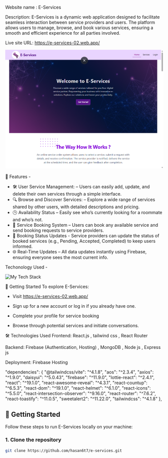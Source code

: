 Website name : E-Services

Description: E-Services is a dynamic web application designed to facilitate seamless interaction between service providers and users. The platform allows users to manage, browse, and book various services, ensuring a smooth and efficient experience for all parties involved.

Live site URL: https://e-services-02.web.app/

<img src="https://github.com/hasan6t7/e-services/blob/main/Screenshot%202025-08-09%20154932.png"  />



🌟 Features -

- 🛠️ User Service Management: – Users can easily add, update, and delete their own services through a simple interface.
- 🔍 Browse and Discover Services: – Explore a wide range of services shared by other users, with detailed descriptions and pricing.
- 🕒 Availability Status – Easily see who’s currently looking for a roommate and who’s not.
- 📅 Service Booking System – Users can book any available service and send booking requests to service providers.
- 🔄 Booking Status Updates - Service providers can update the status of booked services (e.g., Pending, Accepted, Completed) to keep users informed.
- 🌐 Real-Time Updates – All data updates instantly using Firebase, ensuring everyone sees the most current info.

Techonology Used -
<p align="left">
  <img src="https://camo.githubusercontent.com/1eff0011bba9911dcfa1483a6d02a7a9fa5778460633e1ac0c346bc7c69d2b98/68747470733a2f2f736b696c6c69636f6e732e6465762f69636f6e733f693d68746d6c2c6373732c6a732c72656163742c7461696c77696e642c6e6f64656a732c657870726573732c6d6f6e676f64622c66697265626173652c676974" alt="My Tech Stack" data-canonical-src="https://skillicons.dev/icons?i=html,css,js,react,tailwind,nodejs,express,mongodb,firebase,git" />
</p>



🚀 Getting Started
To explore E-Services:

* Visit https://e-services-02.web.app/

* Sign up for a new account or log in if you already have one.

* Complete your profile for service booking

* Browse through potential services and initiate conversations.

🛠️ Technologies Used
Frontend: React.js , tailwind css , React Router 

Backend: Firebase (Authentication, Hosting) , MongoDB , Node js , Express js

Deployment: Firebase Hosting

"dependencies": {
    "@tailwindcss/vite": "^4.1.8",
    "aos": "^2.3.4",
    "axios": "^1.9.0",
    "daisyui": "^5.0.43",
    "firebase": "^11.9.0",
    "lottie-react": "^2.4.1",
    "react": "^19.1.0",
    "react-awesome-reveal": "^4.3.1",
    "react-countup": "^6.5.3",
    "react-dom": "^19.1.0",
    "react-helmet": "^6.1.0",
    "react-icons": "^5.5.0",
    "react-intersection-observer": "^9.16.0",
    "react-router": "^7.6.2",
    "react-toastify": "^11.0.5",
    "sweetalert2": "^11.22.0",
    "tailwindcss": "^4.1.8"
  },


  ## 🚀 Getting Started

Follow these steps to run E-Services locally on your machine:

### 1. Clone the repository

```bash
git clone https://github.com/hasan6t7/e-services.git

 
